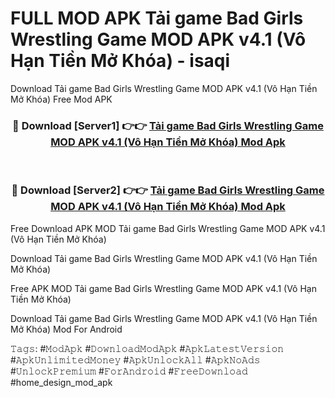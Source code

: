# FULL MOD APK Tải game Bad Girls Wrestling Game MOD APK v4.1 (Vô Hạn Tiền Mở Khóa) - isaqi
Download Tải game Bad Girls Wrestling Game MOD APK v4.1 (Vô Hạn Tiền Mở Khóa) Free Mod APK

<div align="center">
<h3>🔴 Download [Server1] 👉👉 <a href="https://apk-comot.site?title=Tải_game_Bad_Girls_Wrestling_Game_MOD_APK_v4.1_(Vô_Hạn_Tiền_Mở_Khóa)">Tải game Bad Girls Wrestling Game MOD APK v4.1 (Vô Hạn Tiền Mở Khóa) Mod Apk</a></h3><br>

<h3>🔴 Download [Server2] 👉👉 <a href="https://apk-comot.site?title=Tải_game_Bad_Girls_Wrestling_Game_MOD_APK_v4.1_(Vô_Hạn_Tiền_Mở_Khóa)">Tải game Bad Girls Wrestling Game MOD APK v4.1 (Vô Hạn Tiền Mở Khóa) Mod Apk</a></h3>
</div>


Free Download APK MOD Tải game Bad Girls Wrestling Game MOD APK v4.1 (Vô Hạn Tiền Mở Khóa)

Download Tải game Bad Girls Wrestling Game MOD APK v4.1 (Vô Hạn Tiền Mở Khóa) 

Free APK MOD Tải game Bad Girls Wrestling Game MOD APK v4.1 (Vô Hạn Tiền Mở Khóa) 

Download Tải game Bad Girls Wrestling Game MOD APK v4.1 (Vô Hạn Tiền Mở Khóa) Mod For Android

𝚃𝚊𝚐𝚜: #𝙼𝚘𝚍𝙰𝚙𝚔 #𝙳𝚘𝚠𝚗𝚕𝚘𝚊𝚍𝙼𝚘𝚍𝙰𝚙𝚔 #𝙰𝚙𝚔𝙻𝚊𝚝𝚎𝚜𝚝𝚅𝚎𝚛𝚜𝚒𝚘𝚗 #𝙰𝚙𝚔𝚄𝚗𝚕𝚒𝚖𝚒𝚝𝚎𝚍𝙼𝚘𝚗𝚎𝚢 #𝙰𝚙𝚔𝚄𝚗𝚕𝚘𝚌𝚔𝙰𝚕𝚕 #𝙰𝚙𝚔𝙽𝚘𝙰𝚍𝚜 #𝚄𝚗𝚕𝚘𝚌𝚔𝙿𝚛𝚎𝚖𝚒𝚞𝚖 #𝙵𝚘𝚛𝙰𝚗𝚍𝚛𝚘𝚒𝚍 #𝙵𝚛𝚎𝚎𝙳𝚘𝚠𝚗𝚕𝚘𝚊𝚍 #home_design_mod_apk